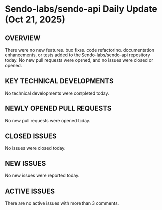 # Sendo-labs/sendo-api Daily Update (Oct 21, 2025)
## OVERVIEW 
There were no new features, bug fixes, code refactoring, documentation enhancements, or tests added to the Sendo-labs/sendo-api repository today. No new pull requests were opened, and no issues were closed or opened.
## KEY TECHNICAL DEVELOPMENTS
No technical developments were completed today.

## NEWLY OPENED PULL REQUESTS
No new pull requests were opened today.

## CLOSED ISSUES
No issues were closed today.

## NEW ISSUES
No new issues were reported today.

## ACTIVE ISSUES
There are no active issues with more than 3 comments.